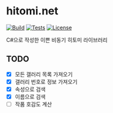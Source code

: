 # hitomi.net

[![Build](https://img.shields.io/appveyor/ci/phillyai/hitomi-net/master.svg)](https://ci.appveyor.com/project/phillyai/hitomi-net)
[![Tests](https://img.shields.io/appveyor/tests/phillyai/hitomi-net/master.svg)](https://ci.appveyor.com/project/phillyai/hitomi-net/build/tests)
[![License](https://img.shields.io/badge/License-bbakbbak2-blue.svg)](https://github.com/phillyai/bbakbbak2-license)

C#으로 작성한 이쁜 비동기 히토미 라이브러리

## TODO

- [x] 모든 갤러리 목록 가져오기
- [x] 갤러리 번호로 정보 가져오기
- [x] 속성으로 검색
- [x] 이름으로 검색
- [ ] 작품 호감도 계산
